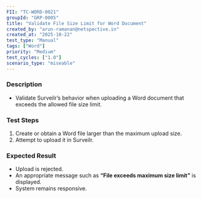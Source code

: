 ```yaml
---
FII: "TC-WORD-0021"
groupId: "GRP-0005"
title: "Validate File Size Limit for Word Document"
created_by: "arun-ramanan@netspective.in"
created_at: "2025-10-22"
test_type: "Manual"
tags: ["Word"]
priority: "Medium"
test_cycles: ["1.0"]
scenario_type: "miseable"
---
```


### Description
- Validate Surveilr’s behavior when uploading a Word document that exceeds the allowed file size limit.

### Test Steps
1. Create or obtain a Word file larger than the maximum upload size.  
2. Attempt to upload it in Surveilr.  

### Expected Result
- Upload is rejected.  
- An appropriate message such as **“File exceeds maximum size limit”** is displayed.  
- System remains responsive.
